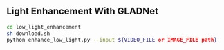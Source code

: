## Light Enhancement With GLADNet


```sh
cd low_light_enhancement
sh download.sh
python enhance_low_light.py --input ${VIDEO_FILE or IMAGE_FILE path}
```